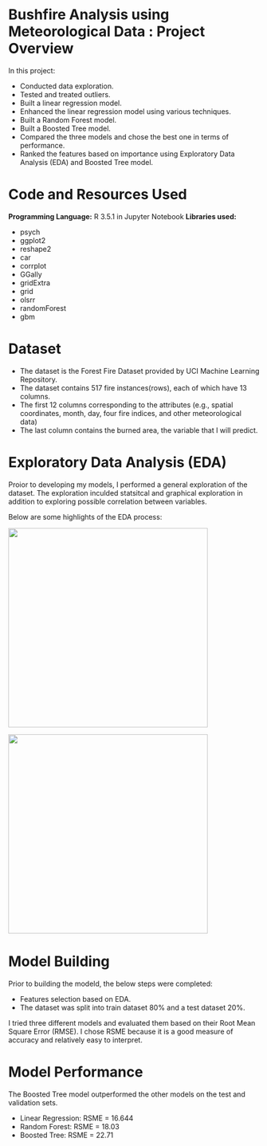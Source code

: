 # Bushfire Analysis using Meteorological Data : Project Overview 

In this project:
- Conducted data exploration.
-	Tested and treated outliers.
-	Built a linear regression model.
-	Enhanced the linear regression model using various techniques.
-	Built a Random Forest model.
-	Built a Boosted Tree model.
-	Compared the three models and chose the best one in terms of performance.
-	Ranked the features based on importance using Exploratory Data Analysis (EDA) and Boosted Tree model.


# Code and Resources Used

**Programming Language:** R 3.5.1 in Jupyter Notebook
**Libraries used:**
- psych
- ggplot2
- reshape2
- car
- corrplot
- GGally
- gridExtra
- grid
- olsrr
- randomForest
- gbm

# Dataset 
- The dataset is the Forest Fire Dataset provided by UCI Machine Learning Repository.
- The dataset contains 517 fire instances(rows), each of which have 13 columns.
- The first 12 columns corresponding to the attributes (e.g., spatial coordinates, month, day, four fire indices, and other meteorological data) 
- The last column contains the burned area, the variable that I will predict. 


# Exploratory Data Analysis (EDA) 
Proior to developing my models, I performed a general exploration of the dataset. The exploration inculded statsitcal and graphical exploration in addition to exploring possible correlation between variables. 

Below are some highlights of the EDA process: 


<a href="url"><img src="https://user-images.githubusercontent.com/67848891/101126882-81ecde80-3650-11eb-92d4-fa5f0b6b314a.png" height="400" width="400" ></a>

<a href="url"><img src="https://user-images.githubusercontent.com/67848891/101126980-ac3e9c00-3650-11eb-9293-84c656fa1aeb.png" height="400" width="400" ></a>


# Model Building
Prior to building the modeld, the below steps were completed:  
- Features selection based on EDA. 
- The dataset was split into train dataset 80% and a test dataset 20%. 

I tried three different models and evaluated them based on their Root Mean Square Error (RMSE). I chose RSME because it is a good measure of accuracy and relatively easy to interpret.

# Model Performance 
The Boosted Tree model outperformed the other models on the test and validation sets.

- Linear Regression: RSME = 16.644
- Random Forest: RSME = 18.03
- Boosted Tree: RSME = 22.71

